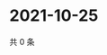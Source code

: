 # 2021-10-25

共 0 条

<!-- BEGIN WEIBO -->
<!-- 最后更新时间 Mon Oct 25 2021 23:17:04 GMT+0800 (China Standard Time) -->

<!-- END WEIBO -->
